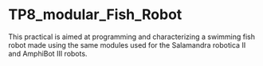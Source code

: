 # TP8_modular_Fish_Robot
This practical is aimed at programming and characterizing a swimming fish robot made using the same modules used for the Salamandra robotica II and AmphiBot III robots.
